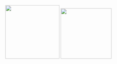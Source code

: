   <div >
    <img height="170em" src="https://github-readme-stats.vercel.app/api?username=RafCarrasco&show_icons=true&theme=github_dark">
    <img height="160em" src="https://github-readme-stats.vercel.app/api/top-langs/?username=RafCarrasco&layout=compact&theme=github_dark"
  </div>
<br>
  

